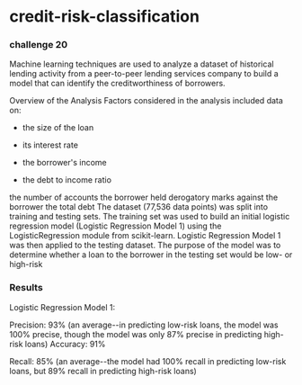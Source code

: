 # credit-risk-classification
### challenge 20

Machine learning techniques are used to analyze a dataset of historical lending activity from a peer-to-peer lending services company to build a model that can identify the creditworthiness of borrowers.

Overview of the Analysis
Factors considered in the analysis included data on:

- the size of the loan

- its interest rate

- the borrower's income

- the debt to income ratio

the number of accounts the borrower held
derogatory marks against the borrower
the total debt
The dataset (77,536 data points) was split into training and testing sets. 
The training set was used to build an initial logistic regression model (Logistic Regression Model 1) using the LogisticRegression module from scikit-learn. 
Logistic Regression Model 1 was then applied to the testing dataset. 
The purpose of the model was to determine whether a loan to the borrower in the testing set would be low- or high-risk 

### Results

Logistic Regression Model 1:

Precision: 93% (an average--in predicting low-risk loans, the model was 100% precise, though the model was only 87% precise in predicting high-risk loans)
Accuracy: 91%

Recall: 85% (an average--the model had 100% recall in predicting low-risk loans, but 89% recall in predicting high-risk loans)

